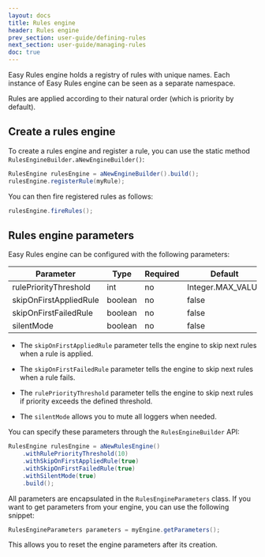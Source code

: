 ```yaml
---
layout: docs
title: Rules engine
header: Rules engine
prev_section: user-guide/defining-rules
next_section: user-guide/managing-rules
doc: true
---
```


Easy Rules engine holds a registry of rules with unique names. Each instance of Easy Rules engine can be seen as a separate namespace.

Rules are applied according to their natural order (which is priority by default).

## Create a rules engine

To create a rules engine and register a rule, you can use the static method `RulesEngineBuilder.aNewEngineBuilder()`:

```java
RulesEngine rulesEngine = aNewEngineBuilder().build();
rulesEngine.registerRule(myRule);
```

You can then fire registered rules as follows:

```java
rulesEngine.fireRules();
```

## Rules engine parameters

Easy Rules engine can be configured with the following parameters:

<table>
    <thead>
    <tr class="active">
        <th>Parameter</th>
        <th>Type</th>
        <th>Required</th>
        <th>Default</th>
    </tr>
    </thead>
    <tbody>
    <tr>
        <td>rulePriorityThreshold</td>
        <td>int</td>
        <td>no</td>
        <td>Integer.MAX_VALUE</td>
    </tr>
    <tr>
        <td>skipOnFirstAppliedRule</td>
        <td>boolean</td>
        <td>no</td>
        <td>false</td>
    </tr>
    <tr>
        <td>skipOnFirstFailedRule</td>
        <td>boolean</td>
        <td>no</td>
        <td>false</td>
    </tr>
    <tr>
        <td>silentMode</td>
        <td>boolean</td>
        <td>no</td>
        <td>false</td>
    </tr>
    </tbody>
</table>

* The `skipOnFirstAppliedRule` parameter tells the engine to skip next rules when a rule is applied.

* The `skipOnFirstFailedRule` parameter tells the engine to skip next rules when a rule fails.

* The `rulePriorityThreshold` parameter tells the engine to skip next rules if priority exceeds the defined threshold.

* The `silentMode` allows you to mute all loggers when needed.

You can specify these parameters through the `RulesEngineBuilder` API:

```java
RulesEngine rulesEngine = aNewRulesEngine()
    .withRulePriorityThreshold(10)
    .withSkipOnFirstAppliedRule(true)
    .withSkipOnFirstFailedRule(true)
    .withSilentMode(true)
    .build();
```

All parameters are encapsulated in the `RulesEngineParameters` class. If you want to get parameters from your engine,
you can use the following snippet:

```java
RulesEngineParameters parameters = myEngine.getParameters();
```

This allows you to reset the engine parameters after its creation.
